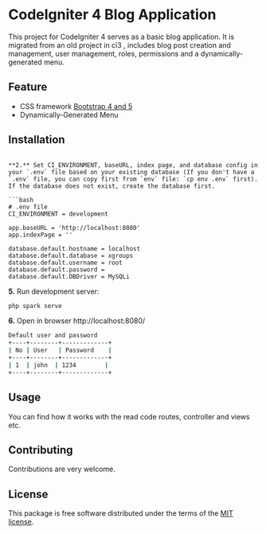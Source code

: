 
CodeIgniter 4 Blog Application 
=====================================
This project  for CodeIgniter 4 serves as a basic blog application. It is migrated from an old project in ci3 , includes blog post creation and management, user management, roles, permissions and a dynamically-generated menu.

Feature
-------
* CSS framework [Bootstrap 4 and 5](https://getbootstrap.com/)
* Dynamically-Generated Menu


Installation
------------

```

**2.** Set CI_ENVIRONMENT, baseURL, index page, and database config in your `.env` file based on your existing database (If you don't have a `.env` file, you can copy first from `env` file: `cp env .env` first). If the database does not exist, create the database first.

```bash
# .env file
CI_ENVIRONMENT = development

app.baseURL = 'http://localhost:8080'
app.indexPage = ''

database.default.hostname = localhost
database.default.database = xgroups
database.default.username = root
database.default.password =
database.default.DBDriver = MySQLi
```

**5.** Run development server:

```bash
php spark serve
```

**6.** Open in browser http://localhost:8080/
```bash
Default user and password
+----+--------+-------------+
| No | User   | Password    |
+----+--------+-------------+
| 1  | john  | 1234        |
+----+--------+-------------+
```



Usage
-----
You can find how it works with the read code routes, controller and views etc.



Contributing
------------
Contributions are very welcome.

License
-------

This package is free software distributed under the terms of the [MIT license](LICENSE.md).
